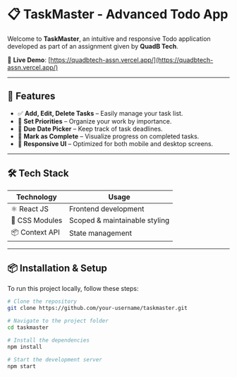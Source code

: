 # 📋 TaskMaster - Advanced Todo App

Welcome to **TaskMaster**, an intuitive and responsive Todo application developed as part of an assignment given by **QuadB Tech**.

🔗 **Live Demo**: [https://quadbtech-assn.vercel.app/](https://quadbtech-assn.vercel.app/)

---

## 🚀 Features

- ✅ **Add, Edit, Delete Tasks** – Easily manage your task list.
- 🎯 **Set Priorities** – Organize your work by importance.
- 📅 **Due Date Picker** – Keep track of task deadlines.
- 📌 **Mark as Complete** – Visualize progress on completed tasks.
- 📱 **Responsive UI** – Optimized for both mobile and desktop screens.

---

## 🛠️ Tech Stack

| Technology | Usage |
|------------|-------|
| ⚛️ React JS | Frontend development |
| 🎨 CSS Modules | Scoped & maintainable styling |
| 📦 Context API | State management |

---

## 📦 Installation & Setup

To run this project locally, follow these steps:

```bash
# Clone the repository
git clone https://github.com/your-username/taskmaster.git

# Navigate to the project folder
cd taskmaster

# Install the dependencies
npm install

# Start the development server
npm start
